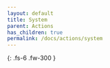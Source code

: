 ```yaml
---
layout: default
title: System
parent: Actions
has_children: true
permalink: /docs/actions/system
---
```

{: .fs-6 .fw-300 }
